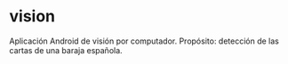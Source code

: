 vision
======

Aplicación Android de visión por computador. Propósito: detección de las  cartas de una baraja española.
